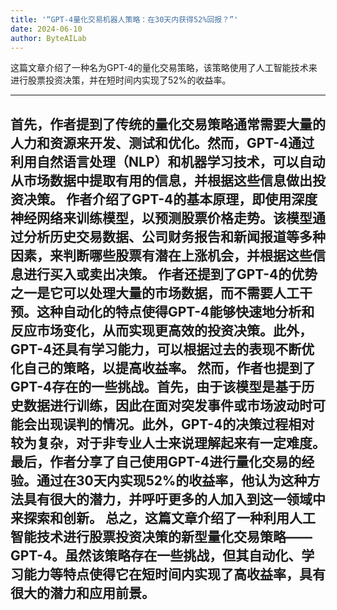```yaml
---
title: '“GPT-4量化交易机器人策略：在30天内获得52%回报？”'
date: 2024-06-10
author: ByteAILab
---
```


这篇文章介绍了一种名为GPT-4的量化交易策略，该策略使用了人工智能技术来进行股票投资决策，并在短时间内实现了52%的收益率。


---
首先，作者提到了传统的量化交易策略通常需要大量的人力和资源来开发、测试和优化。然而，GPT-4通过利用自然语言处理（NLP）和机器学习技术，可以自动从市场数据中提取有用的信息，并根据这些信息做出投资决策。
作者介绍了GPT-4的基本原理，即使用深度神经网络来训练模型，以预测股票价格走势。该模型通过分析历史交易数据、公司财务报告和新闻报道等多种因素，来判断哪些股票有潜在上涨机会，并根据这些信息进行买入或卖出决策。
作者还提到了GPT-4的优势之一是它可以处理大量的市场数据，而不需要人工干预。这种自动化的特点使得GPT-4能够快速地分析和反应市场变化，从而实现更高效的投资决策。此外，GPT-4还具有学习能力，可以根据过去的表现不断优化自己的策略，以提高收益率。
然而，作者也提到了GPT-4存在的一些挑战。首先，由于该模型是基于历史数据进行训练，因此在面对突发事件或市场波动时可能会出现误判的情况。此外，GPT-4的决策过程相对较为复杂，对于非专业人士来说理解起来有一定难度。
最后，作者分享了自己使用GPT-4进行量化交易的经验。通过在30天内实现52%的收益率，他认为这种方法具有很大的潜力，并呼吁更多的人加入到这一领域中来探索和创新。
总之，这篇文章介绍了一种利用人工智能技术进行股票投资决策的新型量化交易策略——GPT-4。虽然该策略存在一些挑战，但其自动化、学习能力等特点使得它在短时间内实现了高收益率，具有很大的潜力和应用前景。
---

